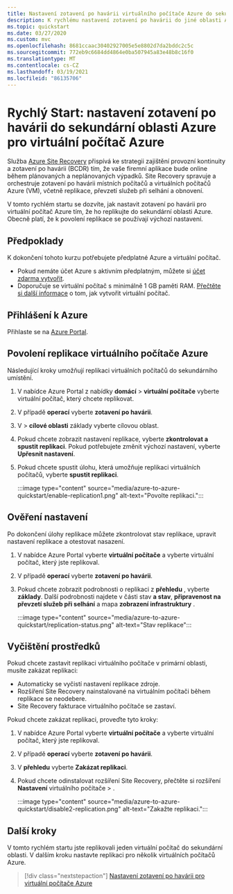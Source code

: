 ```yaml
---
title: Nastavení zotavení po havárii virtuálního počítače Azure do sekundární oblasti pomocí Azure Site Recovery
description: K rychlému nastavení zotavení po havárii do jiné oblasti Azure pro virtuální počítač Azure použijte službu Azure Site Recovery.
ms.topic: quickstart
ms.date: 03/27/2020
ms.custom: mvc
ms.openlocfilehash: 8681ccaac30402927005e5e8802d7da2bddc2c5c
ms.sourcegitcommit: 772eb9c6684dd4864e0ba507945a83e48b8c16f0
ms.translationtype: MT
ms.contentlocale: cs-CZ
ms.lasthandoff: 03/19/2021
ms.locfileid: "86135706"
---
```

# <a name="quickstart-set-up-disaster-recovery-to-a-secondary-azure-region-for-an-azure-vm"></a>Rychlý Start: nastavení zotavení po havárii do sekundární oblasti Azure pro virtuální počítač Azure

Služba [Azure Site Recovery](site-recovery-overview.md) přispívá ke strategii zajištění provozní kontinuity a zotavení po havárii (BCDR) tím, že vaše firemní aplikace bude online během plánovaných a neplánovaných výpadků. Site Recovery spravuje a orchestruje zotavení po havárii místních počítačů a virtuálních počítačů Azure (VM), včetně replikace, převzetí služeb při selhání a obnovení.

V tomto rychlém startu se dozvíte, jak nastavit zotavení po havárii pro virtuální počítač Azure tím, že ho replikujte do sekundární oblasti Azure. Obecně platí, že k povolení replikace se používají výchozí nastavení.

## <a name="prerequisites"></a>Předpoklady

K dokončení tohoto kurzu potřebujete předplatné Azure a virtuální počítač.

- Pokud nemáte účet Azure s aktivním předplatným, můžete si [účet zdarma vytvořit](https://azure.microsoft.com/free/?WT.mc_id=A261C142F).
- Doporučuje se virtuální počítač s minimálně 1 GB paměti RAM. [Přečtěte si další informace](../virtual-machines/windows/quick-create-portal.md) o tom, jak vytvořit virtuální počítač.

## <a name="sign-in-to-azure"></a>Přihlášení k Azure

Přihlaste se na [Azure Portal](https://portal.azure.com).

## <a name="enable-replication-for-the-azure-vm"></a>Povolení replikace virtuálního počítače Azure

Následující kroky umožňují replikaci virtuálních počítačů do sekundárního umístění.

1. V nabídce Azure Portal z nabídky **domácí**  >  **virtuální počítače** vyberte virtuální počítač, který chcete replikovat.
1. V případě **operací** vyberte **zotavení po havárii**.
1. V   >  **cílové oblasti** základy vyberte cílovou oblast.
1. Pokud chcete zobrazit nastavení replikace, vyberte **zkontrolovat a spustit replikaci**. Pokud potřebujete změnit výchozí nastavení, vyberte **Upřesnit nastavení**.
1. Pokud chcete spustit úlohu, která umožňuje replikaci virtuálních počítačů, vyberte **spustit replikaci**.

   :::image type="content" source="media/azure-to-azure-quickstart/enable-replication1.png" alt-text="Povolte replikaci.":::

## <a name="verify-settings"></a>Ověření nastavení

Po dokončení úlohy replikace můžete zkontrolovat stav replikace, upravit nastavení replikace a otestovat nasazení.

1. V nabídce Azure Portal vyberte **virtuální počítače** a vyberte virtuální počítač, který jste replikoval.
1. V případě **operací** vyberte **zotavení po havárii**.
1. Pokud chcete zobrazit podrobnosti o replikaci z **přehledu** , vyberte **základy**. Další podrobnosti najdete v části stav **a stav**, **připravenost na převzetí služeb při selhání** a mapa **zobrazení infrastruktury** .

   :::image type="content" source="media/azure-to-azure-quickstart/replication-status.png" alt-text="Stav replikace":::

## <a name="clean-up-resources"></a>Vyčištění prostředků

Pokud chcete zastavit replikaci virtuálního počítače v primární oblasti, musíte zakázat replikaci:

- Automaticky se vyčistí nastavení replikace zdroje.
- Rozšíření Site Recovery nainstalované na virtuálním počítači během replikace se neodebere.
- Site Recovery fakturace virtuálního počítače se zastaví.

Pokud chcete zakázat replikaci, proveďte tyto kroky:

1. V nabídce Azure Portal vyberte **virtuální počítače** a vyberte virtuální počítač, který jste replikoval.
1. V případě **operací** vyberte **zotavení po havárii**.
1. V **přehledu** vyberte **Zakázat replikaci**.
1. Pokud chcete odinstalovat rozšíření Site Recovery, přečtěte si rozšíření **Nastavení** virtuálního počítače  >  .

   :::image type="content" source="media/azure-to-azure-quickstart/disable2-replication.png" alt-text="Zakažte replikaci.":::

## <a name="next-steps"></a>Další kroky

V tomto rychlém startu jste replikovali jeden virtuální počítač do sekundární oblasti. V dalším kroku nastavte replikaci pro několik virtuálních počítačů Azure.

> [!div class="nextstepaction"]
> [Nastavení zotavení po havárii pro virtuální počítače Azure](azure-to-azure-tutorial-enable-replication.md)

